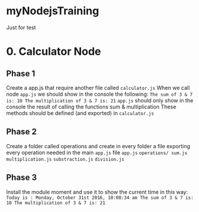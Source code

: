 # myNodejsTraining
Just for test

# 0. Calculator Node

## Phase 1

   Create a app.js that require another file called `calculator.js` When we call node `app.js` we should show in the console the following:
   `The sum of 3 & 7 is: 10 The multiplication of 3 & 7 is: 21`
   `app.js` should only show in the console the result of calling the functions sum & multiplication
   These methods should be defined (and exported) in `calculator.js`

## Phase 2

   Create a folder called operations and create in every folder a file exporting every operation needed in the main `app.js` file
   `app.js` `operations/ sum.js` `multiplication.js` `substraction.js` `division.js`

## Phase 3

  Install the module moment and use it to show the current time in this way:
  `Today is : Monday, October 31st 2016, 10:08:34 am The sum of 3 & 7 is: 10 The multiplication of 3 & 7 is: 21`
